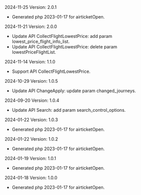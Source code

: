 2024-11-25 Version: 2.0.1
- Generated php 2023-01-17 for airticketOpen.

2024-11-21 Version: 2.0.0
- Update API CollectFlightLowestPrice: add param lowest_price_flight_info_list.
- Update API CollectFlightLowestPrice: delete param lowestPriceFlightList.


2024-11-14 Version: 1.1.0
- Support API CollectFlightLowestPrice.


2024-10-29 Version: 1.0.5
- Update API ChangeApply: update param changed_journeys.


2024-09-20 Version: 1.0.4
- Update API Search: add param search_control_options.


2024-01-22 Version: 1.0.3
- Generated php 2023-01-17 for airticketOpen.

2024-01-22 Version: 1.0.2
- Generated php 2023-01-17 for airticketOpen.

2024-01-19 Version: 1.0.1
- Generated php 2023-01-17 for airticketOpen.

2024-01-18 Version: 1.0.0
- Generated php 2023-01-17 for airticketOpen.

